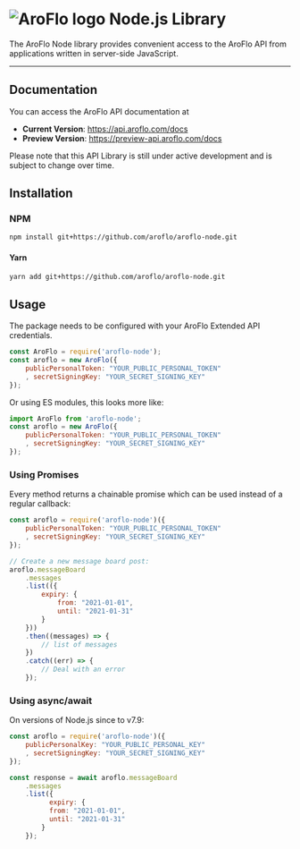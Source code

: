 # ![AroFlo logo](https://aroflo.com/wp-content/uploads/2018/12/AroFlo-logo-5.png) Node.js Library

The AroFlo Node library provides convenient access to the AroFlo API from applications written in server-side JavaScript.

---

## Documentation

You can access the AroFlo API documentation at

- **Current Version**: https://api.aroflo.com/docs
- **Preview Version**: https://preview-api.aroflo.com/docs

Please note that this API Library is still under active development and is subject to change over time.

## Installation

### NPM

```bash
npm install git+https://github.com/aroflo/aroflo-node.git
```

#### Yarn
```bash
yarn add git+https://github.com/aroflo/aroflo-node.git
```

## Usage

The package needs to be configured with your AroFlo Extended API credentials.

```js
const AroFlo = require('aroflo-node');
const aroflo = new AroFlo({
    publicPersonalToken: "YOUR_PUBLIC_PERSONAL_TOKEN"
    , secretSigningKey: "YOUR_SECRET_SIGNING_KEY"
});
```

Or using ES modules, this looks more like:

```js
import AroFlo from 'aroflo-node';
const aroflo = new AroFlo({
    publicPersonalToken: "YOUR_PUBLIC_PERSONAL_TOKEN"
    , secretSigningKey: "YOUR_SECRET_SIGNING_KEY"
});
```

### Using Promises

Every method returns a chainable promise which can be used instead of a regular
callback:

```js
const aroflo = require('aroflo-node')({
    publicPersonalToken: "YOUR_PUBLIC_PERSONAL_TOKEN"
    , secretSigningKey: "YOUR_SECRET_SIGNING_KEY"
});

// Create a new message board post:
aroflo.messageBoard
    .messages
    .list(({
        expiry: {
            from: "2021-01-01",
            until: "2021-01-31"
        }
    }))
    .then((messages) => {
        // list of messages
    })
    .catch((err) => {
        // Deal with an error
    });
```


### Using async/await

On versions of Node.js since to v7.9:

```js
const aroflo = require('aroflo-node')({
    publicPersonalKey: "YOUR_PUBLIC_PERSONAL_KEY"
    , secretSigningKey: "YOUR_SECRET_SIGNING_KEY"
});

const response = await aroflo.messageBoard
    .messages
    .list({
    	  expiry: {
          from: "2021-01-01",
          until: "2021-01-31"
        }
    });
```
